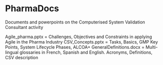 # PharmaDocs
Documents and powerpoints on the Computerised System Validation Consultant activity

Agile_pharma.pptx = Challenges, Objectives and Constraints in applying Agile in the Pharma Industry
CSV_Concepts.pptx = Tasks, Basics, GMP Key Points, System Lifecycle Phases, ALCOA+
GeneralDefinitions.docx = Multi-lingual glossaries in French, Spanish and English. Acronyms, Definitions, CSV description
